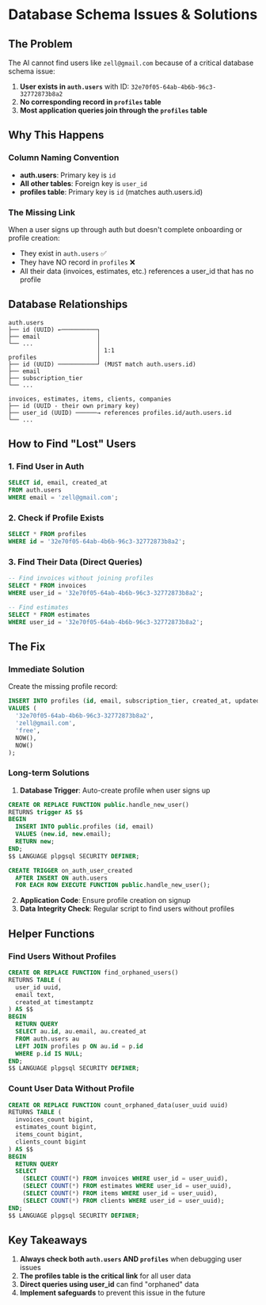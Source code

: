 # Database Schema Issues & Solutions

## The Problem

The AI cannot find users like `zell@gmail.com` because of a critical database schema issue:

1. **User exists in `auth.users`** with ID: `32e70f05-64ab-4b6b-96c3-32772873b8a2`
2. **No corresponding record in `profiles` table**
3. **Most application queries join through the `profiles` table**

## Why This Happens

### Column Naming Convention
- **auth.users**: Primary key is `id` 
- **All other tables**: Foreign key is `user_id`
- **profiles table**: Primary key is `id` (matches auth.users.id)

### The Missing Link
When a user signs up through auth but doesn't complete onboarding or profile creation:
- They exist in `auth.users` ✅
- They have NO record in `profiles` ❌
- All their data (invoices, estimates, etc.) references a user_id that has no profile

## Database Relationships

```
auth.users
├── id (UUID) ←──────────┐
├── email                │
└── ...                  │
                         │ 1:1
profiles                 │
├── id (UUID) ───────────┘ (MUST match auth.users.id)
├── email
├── subscription_tier
└── ...

invoices, estimates, items, clients, companies
├── id (UUID - their own primary key)
├── user_id (UUID) ──────→ references profiles.id/auth.users.id
└── ...
```

## How to Find "Lost" Users

### 1. Find User in Auth
```sql
SELECT id, email, created_at 
FROM auth.users 
WHERE email = 'zell@gmail.com';
```

### 2. Check if Profile Exists
```sql
SELECT * FROM profiles 
WHERE id = '32e70f05-64ab-4b6b-96c3-32772873b8a2';
```

### 3. Find Their Data (Direct Queries)
```sql
-- Find invoices without joining profiles
SELECT * FROM invoices 
WHERE user_id = '32e70f05-64ab-4b6b-96c3-32772873b8a2';

-- Find estimates
SELECT * FROM estimates 
WHERE user_id = '32e70f05-64ab-4b6b-96c3-32772873b8a2';
```

## The Fix

### Immediate Solution
Create the missing profile record:

```sql
INSERT INTO profiles (id, email, subscription_tier, created_at, updated_at)
VALUES (
  '32e70f05-64ab-4b6b-96c3-32772873b8a2',
  'zell@gmail.com',
  'free',
  NOW(),
  NOW()
);
```

### Long-term Solutions

1. **Database Trigger**: Auto-create profile when user signs up
```sql
CREATE OR REPLACE FUNCTION public.handle_new_user()
RETURNS trigger AS $$
BEGIN
  INSERT INTO public.profiles (id, email)
  VALUES (new.id, new.email);
  RETURN new;
END;
$$ LANGUAGE plpgsql SECURITY DEFINER;

CREATE TRIGGER on_auth_user_created
  AFTER INSERT ON auth.users
  FOR EACH ROW EXECUTE FUNCTION public.handle_new_user();
```

2. **Application Code**: Ensure profile creation on signup
3. **Data Integrity Check**: Regular script to find users without profiles

## Helper Functions

### Find Users Without Profiles
```sql
CREATE OR REPLACE FUNCTION find_orphaned_users()
RETURNS TABLE (
  user_id uuid,
  email text,
  created_at timestamptz
) AS $$
BEGIN
  RETURN QUERY
  SELECT au.id, au.email, au.created_at
  FROM auth.users au
  LEFT JOIN profiles p ON au.id = p.id
  WHERE p.id IS NULL;
END;
$$ LANGUAGE plpgsql SECURITY DEFINER;
```

### Count User Data Without Profile
```sql
CREATE OR REPLACE FUNCTION count_orphaned_data(user_uuid uuid)
RETURNS TABLE (
  invoices_count bigint,
  estimates_count bigint,
  items_count bigint,
  clients_count bigint
) AS $$
BEGIN
  RETURN QUERY
  SELECT 
    (SELECT COUNT(*) FROM invoices WHERE user_id = user_uuid),
    (SELECT COUNT(*) FROM estimates WHERE user_id = user_uuid),
    (SELECT COUNT(*) FROM items WHERE user_id = user_uuid),
    (SELECT COUNT(*) FROM clients WHERE user_id = user_uuid);
END;
$$ LANGUAGE plpgsql SECURITY DEFINER;
```

## Key Takeaways

1. **Always check both `auth.users` AND `profiles`** when debugging user issues
2. **The profiles table is the critical link** for all user data
3. **Direct queries using user_id** can find "orphaned" data
4. **Implement safeguards** to prevent this issue in the future
